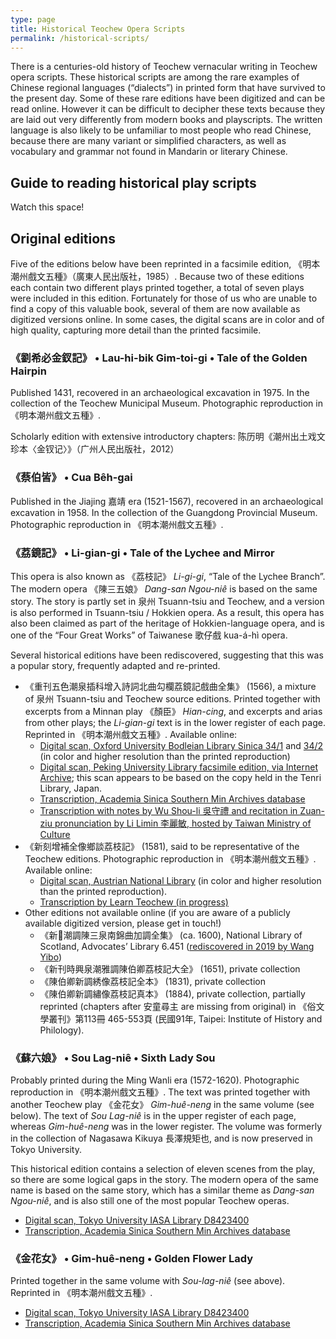 ```yaml
---
type: page
title: Historical Teochew Opera Scripts
permalink: /historical-scripts/
---
```


There is a centuries-old history of Teochew vernacular writing in Teochew opera
scripts. These historical scripts are among the rare examples of Chinese
regional languages (“dialects”) in printed form that have survived to the
present day. Some of these rare editions have been digitized and can be read
online. However it can be difficult to decipher these texts because they are
laid out very differently from modern books and playscripts. The written
language is also likely to be unfamiliar to most people who read Chinese,
because there are many variant or simplified characters, as well as vocabulary
and grammar not found in Mandarin or literary Chinese.


Guide to reading historical play scripts
----------------------------------------

Watch this space!

Original editions
-----------------

Five of the editions below have been reprinted in a facsimile edition,
《明本潮州戲文五種》（廣東人民出版社，1985）. Because two of these editions
each contain two different plays printed together, a total of seven plays were
included in this edition. Fortunately for those of us who are unable to find a
copy of this valuable book, several of them are now available as digitized
versions online. In some cases, the digital scans are in color and of high
quality, capturing more detail than the printed facsimile.


### 《劉希必金釵記》 • Lau-hi-bik Gim-toi-gi • Tale of the Golden Hairpin

Published 1431, recovered in an archaeological excavation in 1975. In the
collection of the Teochew Municipal Museum. Photographic reproduction in
《明本潮州戲文五種》.

Scholarly edition with extensive introductory chapters:
陈历明《潮州出土戏文珍本〈金钗记〉》（广州人民出版社，2012）


### 《蔡伯皆》 • Cua Bêh-gai

Published in the Jiajing 嘉靖 era (1521-1567), recovered in an archaeological
excavation in 1958. In the collection of the Guangdong Provincial Museum.
Photographic reproduction in 《明本潮州戲文五種》.


### 《荔鏡記》 • Li-gian-gi • Tale of the Lychee and Mirror

This opera is also known as 《荔枝記》 *Li-gi-gi*, “Tale of the Lychee Branch”.
The modern opera 《陳三五娘》 *Dang-san Ngou-niê* is based on the same story.
The story is partly set in 泉州 Tsuann-tsiu and Teochew, and a version is also
performed in Tsuann-tsiu / Hokkien opera. As a result, this opera has also been
claimed as part of the heritage of Hokkien-language opera, and is one of the
“Four Great Works” of Taiwanese 歌仔戲 kua-á-hì opera.

Several historical editions have been rediscovered, suggesting that this was a
popular story, frequently adapted and re-printed.

 * 《重刊五色潮泉插科增入詩詞北曲勾欄荔鏡記戲曲全集》 (1566), a mixture of 泉州
   Tsuann-tsiu and Teochew source editions. Printed together with excerpts from a
   Minnan play 《顏臣》 *Hian-cing*, and excerpts and arias from other plays; the
   *Li-gian-gi* text is in the lower register of each page. Reprinted in
   《明本潮州戲文五種》. Available online:
   * [Digital scan, Oxford University Bodleian Library Sinica
     34/1](https://digital.bodleian.ox.ac.uk/objects/cb79b399-7272-4061-81e3-617828b50493/)
     and [34/2](https://digital.bodleian.ox.ac.uk/objects/0648fe4b-8463-490d-aa35-5d4ebf7af300/)
     (in color and higher resolution than the printed reproduction)
   * [Digital scan, Peking University Library facsimile edition, via Internet
     Archive](https://archive.org/details/02111377.cn); this scan appears to be
     based on the copy held in the Tenri Library, Japan.
   * [Transcription, Academia Sinica Southern Min Archives database](http://cls.lib.ntu.edu.tw/southernmin/lm_wanli/origin1/all_Text.asp)
   * [Transcription with notes by Wu Shou-li 吳守禮 and recitation in Zuan-ziu
     pronunciation by Li Limin 李麗敏, hosted by Taiwan Ministry of Culture](https://taiwanopera.moc.gov.tw/index/zh-tw/MirrorVideo)
 * 《新刻增補全像鄉談荔枝記》 (1581), said to be representative of the Teochew
   editions. Photographic reproduction in 《明本潮州戲文五種》. Available
   online:
   * [Digital scan, Austrian National Library](https://onb.digital//result/1037167F) 
     (in color and higher resolution than the printed reproduction).
   * [Transcription by Learn Teochew (in progress)](https://github.com/learn-teochew/li-gi-gi-1581)
 * Other editions not available online (if you are aware of a publicly
   available digitized version, please get in touch!)
   * 《新𢳣潮調陳三泉南錦曲加調全集》 (ca. 1600), National Library of Scotland,
     Advocates’ Library 6.451 ([rediscovered in 2019 by Wang
     Yibo](https://hdl.handle.net/1842/36643))
   * 《新刊時興泉潮雅調陳伯卿荔枝記大全》 (1651), private collection
   * 《陳伯卿新調綉像荔枝記全本》 (1831), private collection
   * 《陳伯卿新調繡像荔枝記真本》 (1884), private collection, partially reprinted (chapters after 安童尋主 are missing from original) in 《俗文學叢刊》第113冊 465-553頁 (民國91年, Taipei: Institute of History and Philology).


### 《蘇六娘》 • Sou Lag-niê • Sixth Lady Sou

Probably printed during the Ming Wanli era (1572-1620). Photographic
reproduction in 《明本潮州戲文五種》. The text was printed together with
another Teochew play 《金花女》 *Gim-huê-neng* in the same volume (see below).
The text of *Sou Lag-niê* is in the upper register of each page, whereas
*Gim-huê-neng* was in the lower register. The volume was formerly in the
collection of Nagasawa Kikuya 長澤規矩也, and is now preserved in Tokyo
University.

This historical edition contains a selection of eleven scenes from the play, so
there are some logical gaps in the story. The modern opera of the same name is
based on the same story, which has a similar theme as *Dang-san Ngou-niê*, and
is also still one of the most popular Teochew operas.


 * [Digital scan, Tokyo University IASA Library
   D8423400](http://shanben.ioc.u-tokyo.ac.jp/main_p.php?nu=D8423400&order=rn_no&no=01753)
 * [Transcription, Academia Sinica Southern Min Archives
   database](http://cls.lib.ntu.edu.tw/southernmin/su_liu_niang/all_Text.asp)


### 《金花女》 • Gim-huê-neng • Golden Flower Lady

Printed together in the same volume with *Sou-lag-niê* (see above). Reprinted
in 《明本潮州戲文五種》.

 * [Digital scan, Tokyo University IASA Library
   D8423400](http://shanben.ioc.u-tokyo.ac.jp/main_p.php?nu=D8423400&order=rn_no&no=01753)
 * [Transcription, Academia Sinica Southern Min Archives
   database](http://cls.lib.ntu.edu.tw/southernmin/jin_hua_nv/all_Text.asp)

